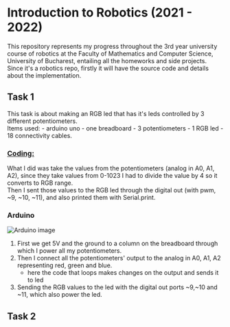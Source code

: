 # Introduction to Robotics (2021 - 2022)
This repository represents my progress throughout the 3rd year university course of robotics at the Faculty of Mathematics and Computer Science, University of Bucharest, entailing all the homeworks and side projects. 
Since it's a robotics repo, firstly it will have the source code and details about the implementation.

## Task 1
This task is about making an RGB led that has it's leds controlled by 3 different potentiometers.  
Items used: 
    - arduino uno
    - one breadboard 
    - 3 potentiometers
    - 1 RGB led 
    - 18 connectivity cables.

### [Coding:](lab1/task1/task1.ino)
What I did was take the values from the potentiometers (analog in A0, A1, A2), since they take values from 0-1023 I had to divide the value by 4 so it converts to RGB range.  
Then I sent those values to the RGB led through the digital out (with pwm, ~9, ~10, ~11), and also printed them with Serial.print.

### Arduino
![Arduino image](https://cdn.discordapp.com/attachments/902874706854682637/902875312679968778/unknown.png)

1. First we get 5V and the ground to a column on the breadboard through which I power all my potentiometers.  
2. Then I connect all the potentiometers' output to the analog in A0, A1, A2 representing red, green and blue.
    - here the code that loops makes changes on the output and sends it to led
3. Sending the RGB values to the led with the digital out ports ~9,~10 and ~11, which also power the led.

## Task 2

